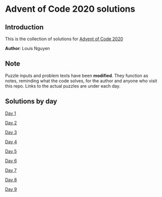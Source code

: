 # Advent of Code 2020 solutions

## Introduction

This is the collection of solutions for [Advent of Code 2020](https://adventofcode.com/ "Advent of Code 2020")

**Author**: Louis Nguyen

## Note

Puzzle inputs and problem texts have been **modified**. They function as notes, reminding what the code solves, for the author and anyone who visit this repo. Links to the actual puzzles are under each day.

## Solutions by day

[Day 1](day1)

[Day 2](day2)

[Day 3](day3)

[Day 4](day4)

[Day 5](day5)

[Day 6](day6)

[Day 7](day7)

[Day 8](day8)

[Day 9](day9)
